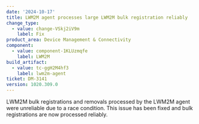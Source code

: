 ```yaml
---
date: '2024-10-17'
title: LWM2M agent processes large LWM2M bulk registration reliably
change_type:
  - value: change-VSkj2iV9m
    label: Fix
product_area: Device Management & Connectivity
component:
  - value: component-1KLUzmqfe
    label: LWM2M
build_artifact:
  - value: tc-ggH2M4hf3
    label: lwm2m-agent
ticket: DM-3141
version: 1020.309.0
---
```

LWM2M bulk registrations and removals processed by the LWM2M agent were unreliable due to a race condition. This issue has been fixed and bulk registrations are now processed reliably.
